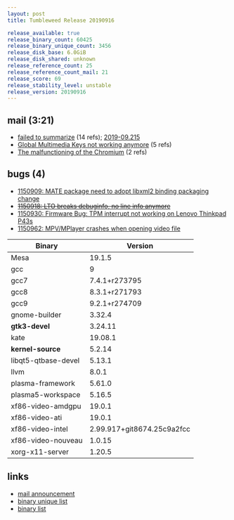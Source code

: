```yaml
---
layout: post
title: Tumbleweed Release 20190916

release_available: true
release_binary_count: 60425
release_binary_unique_count: 3456
release_disk_base: 6.0GiB
release_disk_shared: unknown
release_reference_count: 25
release_reference_count_mail: 21
release_score: 69
release_stability_level: unstable
release_version: 20190916
---
```


## mail (3:21)

- [failed to summarize](https://lists.opensuse.org/opensuse-factory/2019-09/msg00151.html) (14 refs); [2019-09.215](https://lists.opensuse.org/opensuse-factory/2019-09/msg00215.html)
- [Global Multimedia Keys not working anymore](https://lists.opensuse.org/opensuse-factory/2019-09/msg00219.html) (5 refs)
- [The malfunctioning of the Chromium](https://lists.opensuse.org/opensuse-factory/2019-09/msg00149.html) (2 refs)

## bugs (4)

<!--more-->

- [1150909: MATE package need to adopt libxml2 binding packaging change](https://bugzilla.opensuse.org/show_bug.cgi?id=1150909)
- ~~[1150918: LTO breaks debuginfo, no line info anymore](https://bugzilla.opensuse.org/show_bug.cgi?id=1150918)~~
- [1150930: Firmware Bug: TPM interrupt not working on Lenovo Thinkpad P43s](https://bugzilla.opensuse.org/show_bug.cgi?id=1150930)
- [1150962: MPV/MPlayer crashes when opening video file](https://bugzilla.opensuse.org/show_bug.cgi?id=1150962)

Binary | Version
--- | ---
Mesa | 19.1.5
gcc | 9
gcc7 | 7.4.1+r273795
gcc8 | 8.3.1+r271793
gcc9 | 9.2.1+r274709
gnome-builder | 3.32.4
**gtk3-devel** | 3.24.11
kate | 19.08.1
**kernel-source** | 5.2.14
libqt5-qtbase-devel | 5.13.1
llvm | 8.0.1
plasma-framework | 5.61.0
plasma5-workspace | 5.16.5
xf86-video-amdgpu | 19.0.1
xf86-video-ati | 19.0.1
xf86-video-intel | 2.99.917+git8674.25c9a2fcc
xf86-video-nouveau | 1.0.15
xorg-x11-server | 1.20.5

## links

- [mail announcement](https://lists.opensuse.org/opensuse-factory/2019-09/msg00148.html)
- [binary unique list](http://download.opensuse.org/history/20190916/rpm.unique.list)
- [binary list](http://download.opensuse.org/history/20190916/rpm.list)
